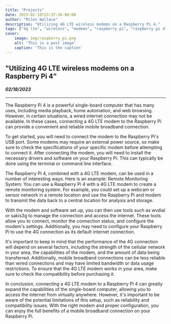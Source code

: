 ```yaml
---
title: "Projects"
date: 2023-02-18T23:37:36-08:00
author: "Miles Wallace"
description: "Utilizing 4G LTE wireless modems on a Raspberry Pi 4."
tags: ["4g lte", "wireless", "modems", "raspberry pi", "raspberry pi 4"]
cover:
    image: img/raspberry_pi.png
    alt: 'This is a post image'
    caption: 'This is the caption'
---
```

## "Utilizing 4G LTE wireless modems on a Raspberry Pi 4"
#### _02/18/2023_  
_____
The Raspberry Pi 4 is a powerful single-board computer that has many uses, including media playback, home automation, and web browsing. However, in certain situations, a wired internet connection may not be available. In these cases, connecting a 4G LTE modem to the Raspberry Pi can provide a convenient and reliable mobile broadband connection.

To get started, you will need to connect the modem to the Raspberry Pi's USB port. Some modems may require an external power source, so make sure to check the specifications of your specific modem before attempting to connect it. After connecting the modem, you will need to install the necessary drivers and software on your Raspberry Pi. This can typically be done using the terminal or command line interface.

The Raspberry Pi 4, combined with a 4G LTE modem, can be used in a number of interesting ways. 
Here is an example:
Remote Monitoring System: You can use a Raspberry Pi 4 with a 4G LTE modem to create a remote monitoring system. For example, you could set up a webcam or sensor network in a remote location and use the Raspberry Pi and modem to transmit the data back to a central location for analysis and storage.

With the modem and software set up, you can then use tools such as wvdial or sakis3g to manage the connection and access the internet. These tools allow you to connect, monitor the connection status, and configure the modem's settings. Additionally, you may need to configure your Raspberry Pi to use the 4G connection as its default internet connection.

It's important to keep in mind that the performance of the 4G connection will depend on several factors, including the strength of the cellular network in your area, the capabilities of the modem, and the amount of data being transferred. Additionally, mobile broadband connections can be less reliable than wired connections and may have limited bandwidth or data usage restrictions. To ensure that the 4G LTE modem works in your area, make sure to check the compatibility before purchasing it.

In conclusion, connecting a 4G LTE modem to a Raspberry Pi 4 can greatly expand the capabilities of the single-board computer, allowing you to access the internet from virtually anywhere. However, it's important to be aware of the potential limitations of this setup, such as reliability and compatibility issues. With the right modem and proper configuration, you can enjoy the full benefits of a mobile broadband connection on your Raspberry Pi.

